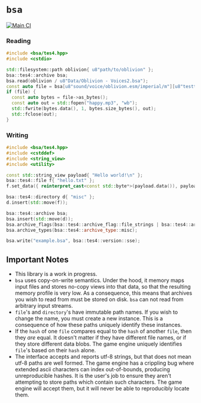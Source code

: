 # `bsa`
[![Main CI](https://github.com/Ryan-rsm-McKenzie/bsa/actions/workflows/main_ci.yml/badge.svg)](https://github.com/Ryan-rsm-McKenzie/bsa/actions/workflows/main_ci.yml)

### Reading
```cpp
#include <bsa/tes4.hpp>
#include <cstdio>

std::filesystem::path oblivion{ u8"path/to/oblivion" };
bsa::tes4::archive bsa;
bsa.read(oblivion / u8"Data/Oblivion - Voices2.bsa");
const auto file = bsa[u8"sound/voice/oblivion.esm/imperial/m"][u8"testtoddquest_testtoddhappy_00027fa2_1.mp3"];
if (file) {
  const auto bytes = file->as_bytes();
  const auto out = std::fopen("happy.mp3", "wb");
  std::fwrite(bytes.data(), 1, bytes.size_bytes(), out);
  std::fclose(out);
}
```

### Writing
```cpp
#include <bsa/tes4.hpp>
#include <cstddef>
#include <string_view>
#include <utility>

const std::string_view payload{ "Hello world!\n" };
bsa::tes4::file f{ "hello.txt" };
f.set_data({ reinterpret_cast<const std::byte*>(payload.data()), payload.size() });

bsa::tes4::directory d{ "misc" };
d.insert(std::move(f));

bsa::tes4::archive bsa;
bsa.insert(std::move(d));
bsa.archive_flags(bsa::tes4::archive_flag::file_strings | bsa::tes4::archive_flag::directory_strings);
bsa.archive_types(bsa::tes4::archive_type::misc);

bsa.write("example.bsa", bsa::tes4::version::sse);
```

## Important Notes

- This library is a work in progress.
- `bsa` uses copy-on-write semantics. Under the hood, it memory maps input files and stores no-copy views into that data, so that the resulting memory profile is very low. As a consequence, this means that archives you wish to read from must be stored on disk. `bsa` can not read from arbitrary input streams.
- `file`'s and `directory`'s have immutable path names. If you wish to change the name, you must create a new instance. This is a consequence of how these paths uniquely identify these instances.
- If the `hash` of one `file` compares equal to the `hash` of another `file`, then they _are_ equal. It doesn't matter if they have different file names, or if they store different data blobs. The game engine uniquely identifies `file`'s based on their `hash` alone.
- The interface accepts and reports utf-8 strings, but that does not mean utf-8 paths are well formed. The game engine has a crippling bug where extended ascii characters can index out-of-bounds, producing unreproducible hashes. It is the user's job to ensure they aren't attempting to store paths which contain such characters. The game engine will accept them, but it will never be able to reproducibly locate them.
